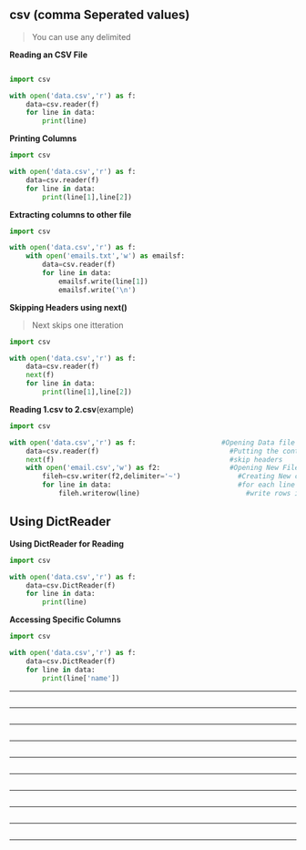 ## csv (comma Seperated values)

> You can use any delimited 

__Reading an CSV File__
```python

import csv

with open('data.csv','r') as f:
	data=csv.reader(f)
	for line in data:
		print(line)
```



__Printing Columns__
```python
import csv

with open('data.csv','r') as f:
	data=csv.reader(f)
	for line in data:
		print(line[1],line[2])
```

__Extracting columns to other file__
```python
import csv

with open('data.csv','r') as f:
	with open('emails.txt','w') as emailsf:
		data=csv.reader(f)
		for line in data:
			emailsf.write(line[1])
			emailsf.write('\n')

```


__Skipping Headers using next()__
> Next skips one itteration 
```python
import csv

with open('data.csv','r') as f:
	data=csv.reader(f)
	next(f)
	for line in data:
		print(line[1],line[2])
```



__Reading 1.csv to 2.csv__(example)
```python
import csv

with open('data.csv','r') as f:                     #Opening Data file
	data=csv.reader(f)                                #Putting the contents of data.csv in data varable
	next(f)                                           #skip headers
	with open('email.csv','w') as f2:                 #Opening New File
		fileh=csv.writer(f2,delimiter='~')              #Creating New csv writable object with delimiter ~
		for line in data:                               #for each line in data.csv
			fileh.writerow(line)                          #write rows in email.csv
```

## Using DictReader

__Using DictReader for Reading__
```python
import csv

with open('data.csv','r') as f:
	data=csv.DictReader(f)
	for line in data:
		print(line)

```



__Accessing Specific Columns__
```python
import csv

with open('data.csv','r') as f:
	data=csv.DictReader(f)
	for line in data:
		print(line['name'])

```



____
```python

```



____
```python

```



____
```python

```



____
```python

```



____
```python

```



____
```python

```



____
```python

```



____
```python

```



____
```python

```



____
```python

```




